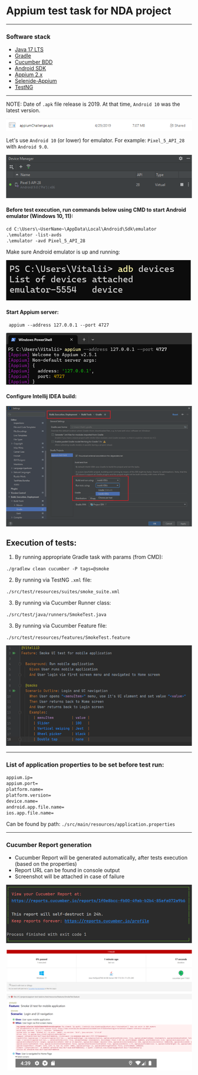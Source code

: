 # Appium test task for NDA project
___
### Software stack
- [Java 17 LTS](https://www.oracle.com/java/technologies/javase/jdk17-archive-downloads.html)
- [Gradle](https://gradle.org/)
- [Cucumber BDD](https://cucumber.io/)
- [Android SDK](https://developer.android.com/studio)
- [Appium 2.x](https://github.com/appium/appium)
- [Selenide-Appium](https://github.com/selenide-examples/selenide-appium)
- [TestNG](https://testng.org/)
___
NOTE: Date of `.apk` file release is 2019. At that time, `Android 10` was the latest version.

![apkFileDate.png](https://github.com/vitaliidzubenko/appium-task/blob/main/src/main/resources/readme/apkFileDate.png)

Let's use `Android 10` (or lower) for emulator. For example: `Pixel_5_API_28` with `Android 9.0`.

![apkFileDate.png](https://github.com/vitaliidzubenko/appium-task/blob/main/src/main/resources/readme/androidDeviceType.png)

#### Before test execution, run commands below using CMD to start Android emulator (Windows 10, 11):

```shell
cd C:\Users\~UserName~\AppData\Local\Android\Sdk\emulator
.\emulator -list-avds
.\emulator -avd Pixel_5_API_28
```
Make sure Android emulator is up and running:

![adb.png](https://github.com/vitaliidzubenko/appium-task/blob/main/src/main/resources/readme/adb.png)

#### Start Appium server:
```shell
 appium --address 127.0.0.1 --port 4727
```
![appium.png](https://github.com/vitaliidzubenko/appium-task/blob/main/src/main/resources/readme/appium.png)

#### Configure Intellij IDEA build:

![ideaConfig.png](https://github.com/vitaliidzubenko/appium-task/blob/main/src/main/resources/readme/ideaConfig.png)

## Execution of tests:

1. By running appropriate Gradle task with params (from CMD):

`./gradlew clean cucumber -P tags=@smoke`

2. By running via TestNG `.xml` file: 

`./src/test/resources/suites/smoke_suite.xml`

3. By running via Cucumber Runner class: 

`./src/test/java/runners/SmokeTest.java`

3. By running via Cucumber Feature file:

`./src/test/resources/features/SmokeTest.feature`

![featureFile.png](https://github.com/vitaliidzubenko/appium-task/blob/main/src/main/resources/readme/featureFile.png)

___
### List of application properties to be set before test run:
 ```
appium.ip=
appium.port=
platform.name=
platform.version=
device.name=
android.app.file.name=
ios.app.file.name=
 ```

Can be found by path: `./src/main/resources/application.properties`

___
### Cucumber Report generation
- Cucumber Report will be generated automatically, after tests execution (based on the properties)
- Report URL can be found in console output
- Screenshot will be attached in case of failure

![reportUrl.png](https://github.com/vitaliidzubenko/appium-task/blob/main/src/main/resources/readme/reportUrl.png)

![reportExample.png](https://github.com/vitaliidzubenko/appium-task/blob/main/src/main/resources/readme/reportExample.png)
